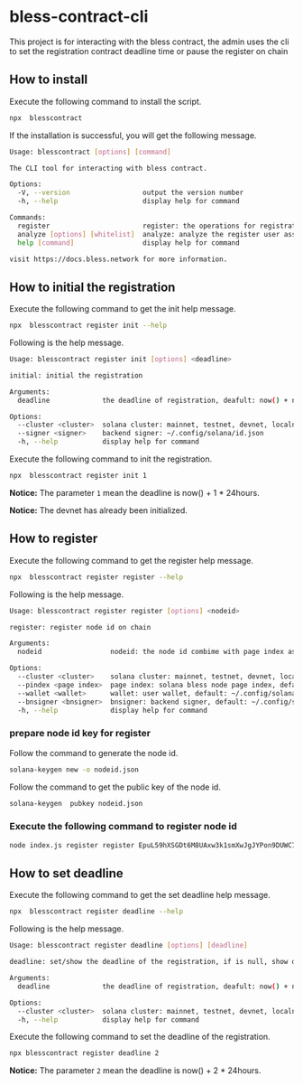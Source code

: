 # bless-contract-cli

This project is for interacting with the bless contract,  the admin uses the cli to set the registration contract deadline time or pause the register on chain


## How to install

Execute the following command to install the script.

```bash
npx  blesscontract
```

If the installation is successful, you will get the following message.

```bash
Usage: blesscontract [options] [command]

The CLI tool for interacting with bless contract.

Options:
  -V, --version                  output the version number
  -h, --help                     display help for command

Commands:
  register                       register: the operations for registration conract.
  analyze [options] [whitelist]  analyze: analyze the register user assests
  help [command]                 display help for command

visit https://docs.bless.network for more information.
```

## How to initial the registration

Execute the following command to get the init help message.

```bash
npx  blesscontract register init --help
```

Following is the help message.

```bash
Usage: blesscontract register init [options] <deadline>

initial: initial the registration

Arguments:
  deadline             the deadline of registration, deafult: now() + n * 24hours

Options:
  --cluster <cluster>  solana cluster: mainnet, testnet, devnet, localnet, <custom>
  --signer <signer>    backend signer: ~/.config/solana/id.json
  -h, --help           display help for command
```


Execute the following command to init the registration.

```bash
npx  blesscontract register init 1
```

**Notice:** The parameter `1` mean the deadline is now() + 1 * 24hours.

**Notice:** The devnet has already been initialized.


## How to register

Execute the following command to get the register help message.

```bash
npx  blesscontract register register --help
```


Following is the help message.

```bash
Usage: blesscontract register register [options] <nodeid>

register: register node id on chain

Arguments:
  nodeid                 nodeid: the node id combime with page index as bless node id, nodeid must be base58 of 32 bytes

Options:
  --cluster <cluster>    solana cluster: mainnet, testnet, devnet, localnet, <custom>
  --pindex <page index>  page index: solana bless node page index, default: 0
  --wallet <wallet>      wallet: user wallet, default: ~/.config/solana/id.json
  --bnsigner <bnsigner>  bnsigner: backend signer, default: ~/.config/solana/id.json
  -h, --help             display help for command
```


### prepare node id key for register

Follow the command to generate the node id.

```bash
solana-keygen new -o nodeid.json
```

Follow the command to get the public key of the node id.
```bash
solana-keygen  pubkey nodeid.json
```

### Execute the following command to register node id

```bash
node index.js register register EpuL59hXSGDt6M8UAxw3k1smXwJgJYPon9DUWC7agUcT
```


## How to set deadline

Execute the following command to get the set deadline help message.

```bash
npx  blesscontract register deadline --help
```

Following is the help message.

```bash
Usage: blesscontract register deadline [options] [deadline]

deadline: set/show the deadline of the registration, if is null, show daedline

Arguments:
  deadline             the deadline of registration, deafult: now() + n * 24hours

Options:
  --cluster <cluster>  solana cluster: mainnet, testnet, devnet, localnet, <custom>
  -h, --help           display help for command
```

Execute the following command to set the deadline of the registration.

```bash
npx blesscontract register deadline 2
```

**Notice:** The parameter `2` mean the deadline is now() + 2 * 24hours.
